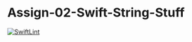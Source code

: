 # Assign-02-Swift-String-Stuff
[![SwiftLint](https://github.com/ICS4U-Programming-MelodyB/Assign-02-Swift-String-Stuff/workflows/SwiftLint/badge.svg)](https://github.com/ICS4U-Programming-MelodyB/Assign-02-Swift-String-Stuff/actions)
